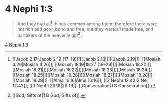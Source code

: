 # 4 Nephi 1:3

> And they had <u>all</u>[^a] things common among them; therefore there were not rich and poor, bond and free, but they were all made free, and partakers of the heavenly <u>gift</u>[^b] .

[4 Nephi 1:3](https://www.churchofjesuschrist.org/study/scriptures/bofm/4-ne/1?lang=eng&id=p3#p3)


[^a]: [[Jacob 2.17|Jacob 2:19 (17–19)]][[Jacob 2.18|]][[Jacob 2.19|]]; [[Mosiah 4.26|Mosiah 4:26]]; [[Mosiah 18.19|18:27 (19–29)]][[Mosiah 18.20|]][[Mosiah 18.21|]][[Mosiah 18.22|]][[Mosiah 18.23|]][[Mosiah 18.24|]][[Mosiah 18.25|]][[Mosiah 18.26|]][[Mosiah 18.27|]][[Mosiah 18.28|]][[Mosiah 18.29|]]; [[Alma 16.16|Alma 16:16]]; [[3 Nephi 12.42|3 Ne. 12:42]]; [[3 Nephi 26.19|26:19]]. [[Consecration|TG Consecration]].  
[^b]: [[God, Gifts of|TG God, Gifts of]].  
